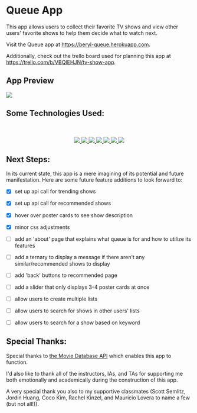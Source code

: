 # Queue App

This app allows users to collect their favorite TV shows and view other users' favorite shows to help them decide what to watch next. 

Visit the Queue app at <a href="https://beryl-queue.herokuapp.com/" target="_blank">https://beryl-queue.herokuapp.com</a>.

Additionally, check out the trello board used for planning this app at <a href="https://trello.com/b/VBQIEHJN/tv-show-app" target="_blank">https://trello.com/b/VBQIEHJN/tv-show-app</a>.


## App Preview

<img src="https://i.ibb.co/SNFbGGD/Screen-Shot-2022-07-23-at-4-52-21-PM.png">



## Some Technologies Used:
<div align ="center">
<br>
<br>
<a href="#"><img src="https://img.shields.io/badge/html5-%23E34F26.svg?style=for-the-badge&logo=html5&logoColor=white" />  </a>
<a href ="#"><img src="https://img.shields.io/badge/javascript-%23323330.svg?style=for-the-badge&logo=javascript&logoColor=%23F7DF1E" />  </a>
<a href="#"><img src="https://img.shields.io/badge/Visual%20Studio-5C2D91.svg?style=for-the-badge&logo=visual-studio&logoColor=white" /> </a>
<a href="#"><img src="https://img.shields.io/badge/css3-%231572B6.svg?style=for-the-badge&logo=css3&logoColor=white" />  </a>
<a href="#"><img src="https://img.shields.io/badge/bootstrap-%23563D7C.svg?style=for-the-badge&logo=bootstrap&logoColor=white" /> </a>
<a href="#"><img src="https://img.shields.io/badge/express.js-%23404d59.svg?style=for-the-badge&logo=express&logoColor=%2361DAFB"> </a>
<a href="#"><img src="https://img.shields.io/badge/MongoDB-%234ea94b.svg?style=for-the-badge&logo=mongodb&logoColor=white"> </a>


</div>



## Next Steps:

In its current state, this app is a mere imagining of its potential and future manifestation. Here are some future feature additions to look forward to:

- [x] set up api call for trending shows
- [x] set up api call for recommended shows
- [x] hover over poster cards to see show description
- [x] minor css adjustments
- [ ] add an 'about' page that explains what queue is for and how to utilize its features 
- [ ] add a ternary to display a message if there aren't any similar/recommended shows to display
- [ ] add 'back' buttons to recommended page
- [ ] add a slider that only displays 3-4 poster cards at once
- [ ] allow users to create multiple lists
- [ ] allow users to search for shows in other users' lists
- [ ] allow users to search for a show based on keyword


## Special Thanks:
Special thanks to <a href="https://www.themoviedb.org/">the Movie Database API</a> which enables this app to function. 

I'd also like to thank all of the instructors, IAs, and TAs for supporting me both emotionally and academically during the construction of this app. 

A very special thank you also to my supportive classmates (Scott Semlitz, Jordin Huang, Coco Kim, Rachel Kinzel, and Mauricio Lovera to name a few (but not all!)). 